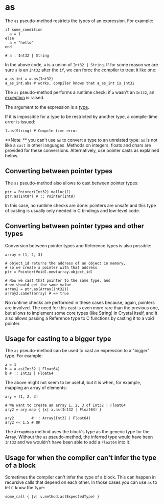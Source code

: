 # as

The `as` pseudo-method restricts the types of an expression. For example:

```crystal
if some_condition
  a = 1
else
  a = "hello"
end

# a : Int32 | String
```

In the above code, `a` is a union of `Int32 | String`. If for some reason we are sure `a` is an `Int32` after the `if`, we can force the compiler to treat it like one:

```crystal
a_as_int = a.as(Int32)
a_as_int.abs # works, compiler knows that a_as_int is Int32
```

The `as` pseudo-method performs a runtime check: if `a` wasn't an `Int32`, an [exception](exception_handling.md) is raised.

The argument to the expression is a [type](type_grammar.md).

If it is impossible for a type to be restricted by another type, a compile-time error is issued:

```crystal
1.as(String) # Compile-time error
```

**Note: ** you can't use `as` to convert a type to an unrelated type: `as` is not like a `cast` in other languages. Methods on integers, floats and chars are provided for these conversions. Alternatively, use pointer casts as explained below.

## Converting between pointer types

The `as` pseudo-method also allows to cast between pointer types:

```crystal
ptr = Pointer(Int32).malloc(1)
ptr.as(Int8*) # :: Pointer(Int8)
```

In this case, no runtime checks are done: pointers are unsafe and this type of casting is usually only needed in C bindings and low-level code.

## Converting between pointer types and other types

Conversion between pointer types and Reference types is also possible:

```crystal
array = [1, 2, 3]

# object_id returns the address of an object in memory,
# so we create a pointer with that address
ptr = Pointer(Void).new(array.object_id)

# Now we cast that pointer to the same type, and
# we should get the same value
array2 = ptr.as(Array(Int32))
array2.same?(array) # => true
```

No runtime checks are performed in these cases because, again, pointers are involved. The need for this cast is even more rare than the previous one, but allows to implement some core types (like String) in Crystal itself, and it also allows passing a Reference type to C functions by casting it to a void pointer.

## Usage for casting to a bigger type

The `as` pseudo-method can be used to cast an expression to a "bigger" type. For example:

```crystal
a = 1
b = a.as(Int32 | Float64)
b # :: Int32 | Float64
```

The above might not seem to be useful, but it is when, for example, mapping an array of elements:

```crystal
ary = [1, 2, 3]

# We want to create an array 1, 2, 3 of Int32 | Float64
ary2 = ary.map { |x| x.as(Int32 | Float64) }

ary2        # :: Array(Int32 | Float64)
ary2 << 1.5 # OK
```

The `Array#map` method uses the block's type as the generic type for the Array. Without the `as` pseudo-method, the inferred type would have been `Int32` and we wouldn't have been able to add a `Float64` into it.

## Usage for when the compiler can't infer the type of a block

Sometimes the compiler can't infer the type of a block. This can happen in recursive calls that depend on each other. In those cases you can use `as` to let it know the type:

```crystal
some_call { |v| v.method.as(ExpectedType) }
```
